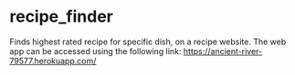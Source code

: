 # recipe_finder

Finds highest rated recipe for specific dish, on a recipe website. The web app can be accessed using the following link: https://ancient-river-79577.herokuapp.com/
